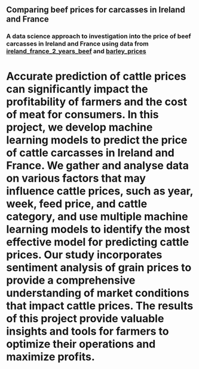 ## Comparing beef prices for carcasses in Ireland and France
### A data science approach to investigation into the price of beef carcasses in Ireland and France using data from [ireland_france_2_years_beef](https://agridata.ec.europa.eu/extensions/DashboardBeef/BeefPricesExt.html#) and [barley_prices](https://agridata.ec.europa.eu/extensions/DashboardCereals/ExtCerealsPrice.html#)
# Accurate prediction of cattle prices can significantly impact the profitability of farmers and the cost of meat for consumers. In this project, we develop machine learning models to predict the price of cattle carcasses in Ireland and France. We gather and analyse data on various factors that may influence cattle prices, such as year, week, feed price, and cattle category, and use multiple machine learning models to identify the most effective model for predicting cattle prices. Our study incorporates sentiment analysis of grain prices to provide a comprehensive understanding of market conditions that impact cattle prices. The results of this project provide valuable insights and tools for farmers to optimize their operations and maximize profits.
